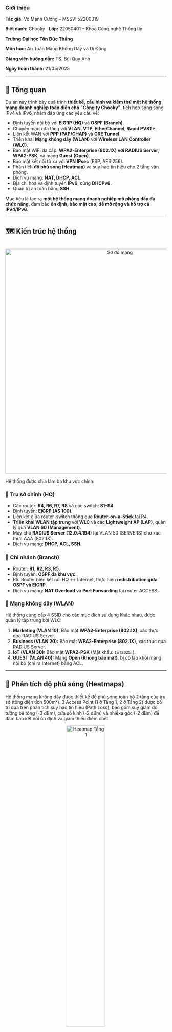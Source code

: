 ### Giới thiệu
**Tác giả:** Võ Mạnh Cường – MSSV: 52200319  

**Biệt danh:** Chooky  
**Lớp:** 22050401 – Khoa Công nghệ Thông tin  

**Trường Đại học Tôn Đức Thắng**  

**Môn học:** An Toàn Mạng Không Dây và Di Động

**Giảng viên hướng dẫn:** TS. Bùi Quy Anh

**Ngày hoàn thành:** 21/05/2025  


---
## 🧭 Tổng quan

Dự án này trình bày quá trình **thiết kế, cấu hình và kiểm thử một hệ thống mạng doanh nghiệp toàn diện cho "Công ty Chooky"**, tích hợp song song IPv4 và IPv6, nhằm đáp ứng các yêu cầu về:

* Định tuyến nội bộ với **EIGRP (HQ)** và **OSPF (Branch)**.
* Chuyển mạch đa tầng với **VLAN, VTP, EtherChannel, Rapid PVST+**.
* Liên kết WAN với **PPP (PAP/CHAP)** và **GRE Tunnel**.
* Triển khai **Mạng không dây (WLAN)** với **Wireless LAN Controller (WLC)**.
* Bảo mật WiFi đa cấp: **WPA2-Enterprise (802.1X) với RADIUS Server**, **WPA2-PSK**, và mạng **Guest (Open)**.
* Bảo mật kết nối từ xa với **VPN IPsec** (ESP, AES 256).
* Phân tích **độ phủ sóng (Heatmap)** và suy hao tín hiệu cho 2 tầng văn phòng.
* Dịch vụ mạng: **NAT, DHCP, ACL**.
* Địa chỉ hóa và định tuyến **IPv6**, cùng **DHCPv6**.
* Quản trị an toàn bằng **SSH**.

Mục tiêu là tạo ra **một hệ thống mạng doanh nghiệp mô phỏng đầy đủ chức năng**, đảm bảo **ổn định, bảo mật cao, dễ mở rộng và hỗ trợ cả IPv4/IPv6**.

---

## 🗺️ Kiến trúc hệ thống
<p align="center">
  <img src="IMGs/topology.png" alt="Sơ đồ mạng" width="700">
</p>


Hệ thống được chia làm ba khu vực chính:

### 🏢 Trụ sở chính (HQ)
* Các router: **R4, R6, R7, R8** và các switch: **S1–S4**.
* Định tuyến: **EIGRP (AS 100)**.
* Liên kết giữa router–switch thông qua **Router-on-a-Stick** tại R4.
* **Triển khai WLAN tập trung** với **WLC** và các **Lightweight AP (LAP)**, quản lý qua **VLAN 60 (Management)**.
* Máy chủ **RADIUS Server (12.0.4.194)** tại VLAN 50 (SERVERS) cho xác thực AAA (802.1X).
* Dịch vụ mạng: **DHCP, ACL, SSH**.

### 🏬 Chi nhánh (Branch)
* Router: **R1, R2, R3, R5**.
* Định tuyến: **OSPF đa khu vực**.
* R5: Router biên kết nối HQ ↔ Internet, thực hiện **redistribution giữa OSPF và EIGRP**.
* Dịch vụ mạng: **NAT Overload** và **Port Forwarding** tại router ACCESS.

### 📶 Mạng không dây (WLAN)
Hệ thống cung cấp 4 SSID cho các mục đích sử dụng khác nhau, được quản lý tập trung bởi WLC:
1.  **Marketing (VLAN 10):** Bảo mật **WPA2-Enterprise (802.1X)**, xác thực qua RADIUS Server.
2.  **Business (VLAN 20):** Bảo mật **WPA2-Enterprise (802.1X)**, xác thực qua RADIUS Server.
3.  **IoT (VLAN 30):** Bảo mật **WPA2-PSK** (Mật khẩu: `IoT2025!`).
4.  **GUEST (VLAN 40):** Mạng **Open (Không bảo mật)**, bị cô lập khỏi mạng nội bộ (chỉ ra Internet) bằng ACL.

---
## 📡 Phân tích độ phủ sóng (Heatmaps)

Hệ thống mạng không dây được thiết kế để phủ sóng toàn bộ 2 tầng của trụ sở (tổng diện tích 500m²). 3 Access Point (1 ở Tầng 1, 2 ở Tầng 2) được bố trí dựa trên phân tích suy hao tín hiệu (Path Loss), bao gồm suy giảm do tường bê tông (-3 dBm), cửa sổ kính (-2 dBm) và nhiễxạ góc (-2 dBm) để đảm bảo kết nối ổn định và giảm thiểu điểm chết.

<p align="center">
  <img src="IMGs/heatmap_tang_1.png" alt="Heatmap Tầng 1" width="49%">
  <img src="IMGs/heatmap_tang_2.png" alt="Heatmap Tầng 2" width="49%">
</p>

---
## ⚙️ Các công nghệ và kỹ thuật chính

| Thành phần | Mô tả |
|---|---|
| **Định tuyến IPv4** | EIGRP tại HQ, OSPF đa khu vực tại chi nhánh, redistribution tại R5. |
| **Định tuyến IPv6** | EIGRP for IPv6, static default route, inter-VLAN routing. |
| **Chuyển mạch** | VLAN, VTP Server/Client, EtherChannel (LACP), Rapid-PVST+. |
| **WAN** | PPP (PAP/CHAP), GRE Tunnel giữa R6–R8. |
| **Mạng không dây (WLAN)** | **Wireless LAN Controller (WLC)**, Lightweight APs (LAP), 4 SSIDs, quản lý qua VLAN 60. |
| **Bảo mật WLAN** | **WPA2-Enterprise (802.1X)**, **WPA2-PSK**, **RADIUS (AAA) Server**. |
| **Bảo mật VPN** | **IPsec (ESP, AES 256, SHA-HMAC)** bảo mật kết nối giữa R6-R7 và R7-R8. |
| **Dịch vụ mạng** | NAT Overload, Port Forwarding, DHCPv4, DHCPv6, ACL bảo mật. |
| **Quản trị** | SSH, Access Control List, hostname và domain riêng. |
| **Prefix IPv6** | `2019:ABBA:CDDC::/48` chia /64 cho từng VLAN. |
| **Thiết bị mô phỏng** | Router Cisco, Switch Cisco, WLC-PT, LAP-PT, Server-PT. |

---

### Hướng dẫn sử dụng báo cáo và file cấu hình

Báo cáo mô tả chi tiết **thiết kế, phân bổ địa chỉ, cấu hình và kết quả kiểm thử**.  

File cấu hình Packet Tracer (pkt) đi kèm chứa mô hình mạng tương ứng, bao gồm các router, switch, WLC, AP và thiết bị cuối, được thiết lập dựa trên các phần đã mô tả trong báo cáo.

### Nội dung file cấu hình
* **Tên file**: `configuration.pkt` 

* **Phiên bản Packet Tracer**: Được tạo và kiểm tra trên Packet Tracer phiên bản 8.2.2.
* **Cấu hình chính**:
    * Kết nối PPP, GRE tunnel.
    * Định tuyến OSPF (Branch) và EIGRP (HQ) cho cả IPv4/IPv6.
    * Chuyển mạch với VLAN, VTP, Rapid PVST+, và EtherChannel.
    * NAT, DHCP, và ACL cho IPv4.
    * DHCPv6 cho IPv6.
    * **WLAN:** WLC, 4 SSIDs (Marketing, Business, IoT, GUEST).
    * **Security:** RADIUS Server, VPN IPsec, SSH.

### Hướng dẫn sử dụng
1.  **Mở file**: Sử dụng Packet Tracer để mở file pkt. Đảm bảo phiên bản phần mềm tương thích.
2.  **Kiểm tra cấu hình**:
    * Vào chế độ CLI trên từng thiết bị (router, switch, WLC) để xem các lệnh cấu hình bằng cách nhập `show running-config`.
    * Truy cập WLC qua Web Browser từ PC trong VLAN 60 (Management) với địa chỉ `https://12.0.4.232`.
    * Kiểm tra kết nối bằng lệnh `ping` giữa các thiết bị.
    * Xem bảng định tuyến với `show ip route` (IPv4) hoặc `show ipv6 route` (IPv6).
3. **Xem lệnh cấu hình chi tiết**:
   - Mở thư mục "Commands" đi kèm để tham khảo các file lệnh cấu hình chi tiết, bao gồm:
     - IPv4_ACL.txt: Cấu hình ACL cho IPv4.
     - IPv4_Configuration.txt: Cấu hình tổng quát IPv4.
     - IPv4_NAT_DHCP.txt: Cấu hình NAT và DHCP cho IPv4.
     - IPv4_PPP_GRE.txt: Cấu hình PPP và GRE.
     - IPv4_Routing.txt: Cấu hình định tuyến IPv4.
     - IPv6_Configuration.txt: Cấu hình tổng quát IPv6.
     - IPv6_DHCP.txt: Cấu hình DHCPv6.
     - IPv6_Routing.txt: Cấu hình định tuyến IPv6.
   - Các file này chứa các lệnh được áp dụng trên từng thiết bị, được lưu lại vào ngày 11/05/2025.

4.  **Thử nghiệm**:
    - Kiểm tra NAT bằng cách truy cập Internet từ host trong VLAN.
    - Xác nhận DHCP/DHCPv6 bằng cách kiểm tra địa chỉ IP được cấp cho host.
    - Thử truy cập bị chặn bởi ACL để kiểm tra hiệu quả.
    - **NAT:** ping từ host nội bộ ra Internet.
    - **DHCP:** kiểm tra host có nhận IP động.
    - **ACL:** thử truy cập từ VLAN bị chặn (ví dụ: GUEST) → xác minh giới hạn truy cập.
    - **SSH:** kết nối quản trị thiết bị từ VLAN SERVERS.
    
    * **WLAN:** Kết nối thiết bị cuối (Laptop, Smartphone) vào các SSID.
        * *Marketing/Business:* Thử xác thực 802.1X (ví dụ: user: `business01`, pass: `business01`).
        * *IoT:* Thử xác thực PSK (pass: `IoT2025!`).
        * *GUEST:* Kiểm tra kết nối Open và xác minh bị ACL chặn truy cập mạng nội bộ (ví dụ: `ping 12.0.4.194` sẽ thất bại).
    * **NAT:** Ping từ host nội bộ ra Internet (ví dụ: `ping 203.0.113.1`).
    * **Port Forwarding:** Truy cập Web Server từ PC "OutLander" (bên ngoài Internet) qua địa chỉ `http://203.0.113.1`.
    * **DHCP:** Kiểm tra host có nhận IP động (cả v4 và v6).
    * **VPN:** Kiểm tra trạng thái IPsec trên R6, R7, R8 (lệnh `show crypto isakmp sa` và `show crypto ipsec sa`).
    * **SSH:** Kết nối quản trị thiết bị từ VLAN SERVERS (ví dụ: từ Server SSH vào S1).

---
## 📈 Kết quả và hướng mở rộng

### ✅ Kết quả đạt được
* Hệ thống có dây (IPv4/IPv6) hoạt động ổn định, định tuyến và NAT chính xác.
* DHCP/DHCPv6 cấp phát IP tự động cho các VLAN.
* Hệ thống WLAN hoạt động ổn định, 4 SSIDs cung cấp kết nối và phân vùng chính xác theo VLAN.
* Xác thực 802.1X qua RADIUS server thành công, tăng cường bảo mật cho mạng nội bộ.
* GRE Tunnel và VPN IPsec giữa R6-R8 đảm bảo kết nối xuyên vùng an toàn.
* ACL kiểm soát truy cập hiệu quả, cô lập mạng GUEST và IoT, đảm bảo tính bảo mật.

### 🚀 Hướng phát triển
* Triển khai **NAT64** để cải thiện khả năng tương thích và giao tiếp giữa các thiết bị chỉ hỗ trợ IPv4 và IPv6.
* Nâng cấp hệ thống lên **WiFi 6/6E** và sử dụng **WPA3** để tăng cường hiệu suất và bảo mật không dây.
* Triển khai hệ thống giám sát thời gian thực **SIEM** (Security Information and Event Management) để phát hiện và phản ứng nhanh với các mối đe dọa.
* Tối ưu **QoS (Quality of Service)** cho các dịch vụ ưu tiên như họp trực tuyến (VoIP/Video Conference).

---

## 🔗 Tài nguyên liên quan dự án

* **📽️ Slide thuyết trình (Canva):**
    * [Nhấn vào đây để xem slides](https://www.canva.com/design/DAGn-AU1dLw/6NyfurXWwxICWmcNa5AZvw/view) 
    *(Lưu ý: Đã đổi link sang chế độ /view để người xem xem dễ dàng hơn)*

---
### Lưu ý
* Đảm bảo tất cả các thiết bị trong mô hình được bật nguồn (Power On) trước khi kiểm tra.
* Nếu gặp lỗi, kiểm tra lại kết nối cáp và trạng thái interface (lệnh `show ip interface brief`).
* Báo cáo PDF đi kèm cung cấp chi tiết về từng bước cấu hình và kết quả đạt được, vui lòng tham khảo để đối chiếu.

### Bản quyền
Bản báo cáo và file cấu hình này thuộc bản quyền của Võ Mạnh Cường - Copyright © Chooky. Mọi sao chép, phân phối hoặc sử dụng trái phép đều không được phép mà không có sự đồng ý bằng văn bản từ Võ Mạnh Cường.

### Thông tin liên hệ
* Tác giả: [Võ Mạnh Cường] AKA [Chooky].
* Mã số sinh viên: [52200319]
* Ngày hoàn thành: 21 tháng 5 năm 2025.
* Phản hồi: [vmcchooky@gmail.com],
            [facebook.com/chooky.vmc].